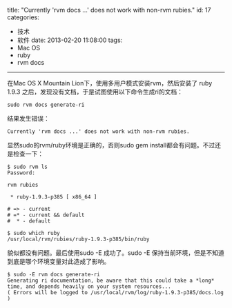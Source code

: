 title: "Currently 'rvm docs ...' does not work with non-rvm rubies."
id: 17
categories:
  - 技术
  - 软件
date: 2013-02-20 11:08:00
tags:
  - Mac OS
  - ruby
  - rvm docs
---

在Mac OS X Mountain Lion下，使用多用户模式安装rvm，然后安装了 ruby 1.9.3 之后，发现没有文档，于是试图使用以下命令生成ri的文档：
```
sudo rvm docs generate-ri
```

结果发生错误：
```
Currently 'rvm docs ...' does not work with non-rvm rubies.
```

显然sudo的rvm/ruby环境是正确的，否则sudo gem install都会有问题。不过还是检查一下：
```
$ sudo rvm ls
Password:

rvm rubies

 * ruby-1.9.3-p385 [ x86_64 ]

# => - current
# =* - current && default
#  * - default

$ sudo which ruby
/usr/local/rvm/rubies/ruby-1.9.3-p385/bin/ruby
```

貌似都没有问题。最后使用sudo -E 成功了。sudo -E 保持当前环境，但是不知道到底是哪个环境变量对此造成了影响。
```
$ sudo -E rvm docs generate-ri
Generating ri documentation, be aware that this could take a *long* time, and depends heavily on your system resources...
( Errors will be logged to /usr/local/rvm/log/ruby-1.9.3-p385/docs.log )
```
